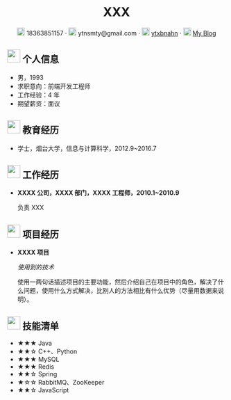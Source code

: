  <center>
     <h1>XXX</h1>
     <div>
         <span>
             <img src="assets/phone-solid.svg" width="18px">
             18363851157
         </span>
         ·
         <span>
             <img src="assets/envelope-solid.svg" width="18px">
             ytnsmty@gmail.com
         </span>
         ·
         <span>
             <img src="assets/github-brands.svg" width="18px">
             <a href="https://github.com/ytxbnahn">ytxbnahn</a>
         </span>
         ·
         <span>
             <img src="assets/rss-solid.svg" width="18px">
             <a href="#">My Blog</a>
         </span>
     </div>
 </center>

 ## <img src="assets/info-circle-solid.svg" width="30px"> 个人信息 

 - 男，1993 
 - 求职意向：前端开发工程师
 - 工作经验：4 年
 - 期望薪资：面议

## <img src="assets/graduation-cap-solid.svg" width="30px"> 教育经历

- 学士，烟台大学，信息与计算科学，2012.9~2016.7

## <img src="assets/briefcase-solid.svg" width="30px"> 工作经历

- **XXXX 公司，XXXX 部门，XXXX 工程师，2010.1~2010.9**

   负责 XXX

## <img src="assets/project-diagram-solid.svg" width="30px"> 项目经历

- **XXXX 项目**

  *使用到的技术*

  使用一两句话描述项目的主要功能，然后介绍自己在项目中的角色，解决了什么问题，使用什么方式解决，比别人的方法相比有什么优势（尽量用数据来说明）。

## <img src="assets/tools-solid.svg" width="30px"> 技能清单

- ★★★ Java
- ★★☆ C++、Python
- ★★★ MySQL
- ★★★ Redis
- ★★☆ Spring
- ★☆☆ RabbitMQ、ZooKeeper
- ★★☆ JavaScript
